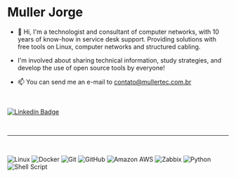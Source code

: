 # Muller Jorge

-   👋 Hi, I'm a technologist and consultant of computer networks, with 10 years of know-how in service desk support. Providing solutions with free tools on Linux, computer networks and structured cabling.

-   I'm involved about sharing technical information, study strategies, and develop the use of open source tools by everyone!

-   📫 You can send me an e-mail to contato@mullertec.com.br

<br>

[![Linkedin Badge](https://img.shields.io/badge/-LinkedIn-blue?style=for-the-badge&logo=Linkedin&logoColor=white&link=https://www.linkedin.com/in/millerjmatos/)](https://www.linkedin.com/in/millerjmatos/)

<br>

---
<br>

  ![Linux](https://img.shields.io/badge/-Linux-16C60C?style=for-the-badge&logo=linux&logoColor=white)
  ![Docker](https://img.shields.io/badge/-Docker-46a2f1?style=for-the-badge&logo=docker&logoColor=white)
  ![Git](https://img.shields.io/badge/-Git-F1502F?style=for-the-badge&logo=git&logoColor=white)
  ![GitHub](https://img.shields.io/badge/-GitHub-lightgrey?style=for-the-badge&logo=github&logoColor=black)
  ![Amazon AWS](https://img.shields.io/badge/-AWS-black?style=for-the-badge&logo=amazon-aws&logoColor=FF9900)
  ![Zabbix](https://img.shields.io/badge/-Zabbix-red?style=for-the-badge&logo=zabbix&logoColor=white)
  ![Python](https://img.shields.io/badge/-Python-306998?style=for-the-badge&logo=python&logoColor=white)
  ![Shell Script](https://img.shields.io/badge/-Shell%20Script-black?style=for-the-badge&logo=shell&logoColor=white)



<!---
millerjmatos/millerjmatos is a ✨ special ✨ repository because its `README.md` (this file) appears on your GitHub profile.
You can click the Preview link to take a look at your changes.
--->
